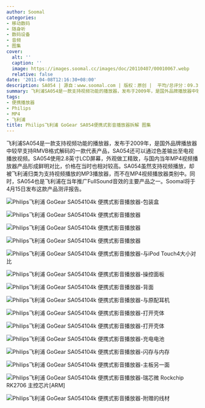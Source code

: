```yaml
---
author: Soomal
categories:
- 移动数码
- 随身听
- 数码设备
- 音频
- 图集
cover:
  alt: ''
  caption: ''
  image: https://images.soomal.cc/images/doc/20110407/00010067.webp
  relative: false
date: '2011-04-08T12:16:30+08:00'
description: SA054 | 源自：www.soomal.com | 版权：原创 |  平均/总评分：09.39/122
summary: 飞利浦SA054是一款支持视频功能的播放器，发布于2009年，是国外品牌播放器中较早支持RMVB格式解码的一款代表产品，SA054还可以通过色差输出至电视播放视频。SA054使用2.8英寸LCD屏幕，外观做工精致，与国内当年MP4视频播放器产品形成鲜明对比。
tags:
- 便携播放器
- Philips
- MP4
- 飞利浦
title: Philips飞利浦 GoGear SA054便携式影音播放器拆解 图集
---
```


飞利浦SA054是一款支持视频功能的播放器，发布于2009年，是国外品牌播放器中较早支持RMVB格式解码的一款代表产品，SA054还可以通过色差输出至电视播放视频。SA054使用2.8英寸LCD屏幕，外观做工精致，与国内当年MP4视频播放器产品形成鲜明对比，价格在当时也相对较高。SA054虽然支持视频播放，却被飞利浦归类为支持视频播放的MP3播放器，而不在MP4视频播放器类别中。同时，SA054也是飞利浦在当年推广FullSound音效的主要产品之一。Soomal将于4月15日发布这款产品测评报告。

![Philips飞利浦 GoGear SA054104k 便携式影音播放器-包装盒](https://images.soomal.cc/images/doc/20110407/00010066.webp)




![Philips飞利浦 GoGear SA054104k 便携式影音播放器](https://images.soomal.cc/images/doc/20110407/00010067.webp)




![Philips飞利浦 GoGear SA054104k 便携式影音播放器](https://images.soomal.cc/images/doc/20110407/00010068.webp)




![Philips飞利浦 GoGear SA054104k 便携式影音播放器](https://images.soomal.cc/images/doc/20110407/00010069.webp)




![Philips飞利浦 GoGear SA054104k 便携式影音播放器-与iPod Touch4大小对比](https://images.soomal.cc/images/doc/20110407/00010070.webp)




![Philips飞利浦 GoGear SA054104k 便携式影音播放器-操控面板](https://images.soomal.cc/images/doc/20110407/00010071.webp)




![Philips飞利浦 GoGear SA054104k 便携式影音播放器-背面](https://images.soomal.cc/images/doc/20110407/00010072.webp)




![Philips飞利浦 GoGear SA054104k 便携式影音播放器-与原配耳机](https://images.soomal.cc/images/doc/20110407/00010073.webp)




![Philips飞利浦 GoGear SA054104k 便携式影音播放器-打开壳体](https://images.soomal.cc/images/doc/20110407/00010074.webp)




![Philips飞利浦 GoGear SA054104k 便携式影音播放器-打开壳体](https://images.soomal.cc/images/doc/20110407/00010075.webp)




![Philips飞利浦 GoGear SA054104k 便携式影音播放器-充电电池](https://images.soomal.cc/images/doc/20110407/00010076.webp)




![Philips飞利浦 GoGear SA054104k 便携式影音播放器-闪存与内存](https://images.soomal.cc/images/doc/20110407/00010077.webp)




![Philips飞利浦 GoGear SA054104k 便携式影音播放器-主板另一面](https://images.soomal.cc/images/doc/20110407/00010078.webp)




![Philips飞利浦 GoGear SA054104k 便携式影音播放器-瑞芯微 Rockchip RK2706 主控芯片[ARM]](https://images.soomal.cc/images/doc/20110407/00010079.webp)




![Philips飞利浦 GoGear SA054104k 便携式影音播放器-附赠的线材](https://images.soomal.cc/images/doc/20110407/00010080.webp)